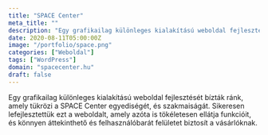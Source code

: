 ```yaml
---
title: "SPACE Center"
meta_title: ""
description: "Egy grafikailag különleges kialakítású weboldal fejlesztését bízták ránk"
date: 2020-08-11T05:00:00Z
image: "/portfolio/space.png"
categories: ["Weboldal"]
tags: ["WordPress"]
domain: "spacecenter.hu"
draft: false
---
```


Egy grafikailag különleges kialakítású weboldal fejlesztését bízták ránk, amely tükrözi a SPACE Center egyediségét, és szakmaiságát. Sikeresen lefejlesztettük ezt a weboldalt, amely azóta is tökéletesen ellátja funkcióit, és könnyen áttekinthető és felhasználóbarát felületet biztosít a vásárlóknak.

